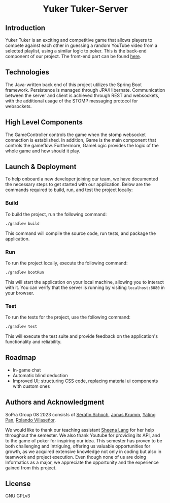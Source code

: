 <!-- # SoPra RESTful Service Template FS23
edit for title  -->
<h1 align="center">
<br>
Yuker Tuker-Server
<br>
</h1>

## Introduction
Yuker Tuker is an exciting and competitive game that allows players to compete against each other in guessing a random YouTube video from a selected playlist, using a similar logic to poker. This is the back-end component of our project. The front-end part can be found [here](https://github.com/sopra-fs23-group-08/client).


## Technologies
The Java-written back end of this project utilizes the Spring Boot framework. Persistence is managed through JPA/Hibernate. Communication between the server and client is achieved through REST and websockets, with the additional usage of the STOMP messaging protocol for websockets. <!-- # recheck  -->


## High Level Components

The GameController controls the game when the stomp websocket connection is established. In addition, Game is the main component that controls the gameflow. Furthermore, GameLogic provides the logic of the whole game and how should it play.


## Launch & Deployment

To help onboard a new developer joining our team, we have documented the necessary steps to get started with our application. Below are the commands required to build, run, and test the project locally:

### Build

To build the project, run the following command:

```bash
./gradlew build
```

This command will compile the source code, run tests, and package the application.

### Run

To run the project locally, execute the following command:


```bash
./gradlew bootRun
```

This will start the application on your local machine, allowing you to interact with it.
You can verify that the server is running by visiting `localhost:8080` in your browser.


### Test

To run the tests for the project, use the following command:


```bash
./gradlew test
```
This will execute the test suite and provide feedback on the application's functionality and reliability.


## Roadmap

- In-game chat 
- Automatic blind deduction
- Improved UI; structuring CSS code, replacing material ui components with custom ones

## Authors and Acknowledgment


SoPra Group 08 2023 consists of [Serafin Schoch](https://github.com/S3r4f1n), [Jonas Krumm](https://github.com/Dedphish),
[Yating Pan](https://github.com/YatingPan), [Rolando Villaseñor](https://github.com/RoVi80).

We would like to thank our teaching assistant [Sheena Lang](https://github.com/SheenaGit) for her help throughout the semester. We also thank Youtube for providing its API, and to the game of poker for inspiring our idea. This semester has proven to be both challenging and intriguing, offering us valuable opportunities for growth, as we acquired extensive knowledge not only in coding but also in teamwork and project execution. Even though none of us are doing Informatics as a major, we appreciate the opportunity and the experience gained from this project.

## License

GNU GPLv3






